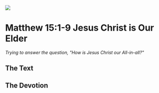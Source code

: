 <img class="intro-right" src="/images/art-matthew.jpg">

# Matthew 15:1-9 Jesus Christ is Our Elder

*Trying to answer the question, "How is Jesus Christ our All-in-all?"*

## The Text

## The Devotion